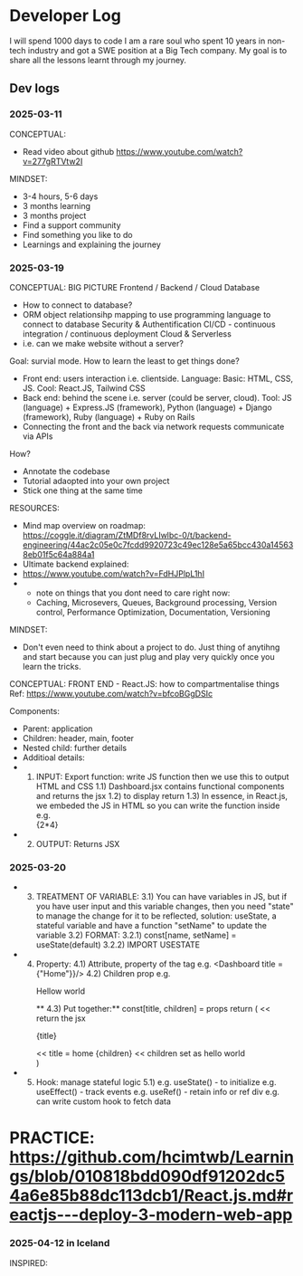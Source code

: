 # Developer Log
I will spend 1000 days to code
I am a rare soul who spent 10 years in non-tech industry and got a SWE position at a Big Tech company. My goal is to share all the lessons learnt through my journey.

## Dev logs

### 2025-03-11
CONCEPTUAL:
- Read video about github https://www.youtube.com/watch?v=277gRTVtw2I

MINDSET:
- 3-4 hours, 5-6 days
- 3 months learning
- 3 months project
- Find a support community
- Find something you like to do
- Learnings and explaining the journey

### 2025-03-19
CONCEPTUAL: BIG PICTURE
Frontend / Backend / Cloud
Database
- How to connect to database?
- ORM object relationsihp mapping to use programming language to connect to database
Security & Authentification
CI/CD - continuous integration / continuous deployment
Cloud & Serverless
- i.e. can we make website without a server?

Goal: survial mode. 
How to learn the least to get things done?
- Front end: users interaction i.e. clientside. Language: Basic: HTML, CSS, JS. Cool: React.JS, Tailwind CSS
- Back end: behind the scene i.e. server (could be server, cloud). Tool: JS (language) + Express.JS (framework), Python (language) + Django (framework), Ruby (language) + Ruby on Rails
- Connecting the front and the back via network requests communicate via APIs

How?
- Annotate the codebase
- Tutorial adaopted into your own project
- Stick one thing at the same time

RESOURCES: 
- Mind map overview on roadmap: 
https://coggle.it/diagram/ZtMDf8rvLIwlbc-0/t/backend-engineering/44ac2c05e0c7fcdd9920723c49ec128e5a65bcc430a145638eb01f5c64a884a1
- Ultimate backend explained:
- https://www.youtube.com/watch?v=FdHJPlpL1hI
- - note on things that you dont need to care right now:
  - Caching, Microsevers, Queues, Background processing, Version control, Performance Optimization, Documentation, Versioning 


MINDSET: 
- Don't even need to think about a project to do. Just thing of anytihng and start because you can just plug and play very quickly once you learn the tricks.

CONCEPTUAL: FRONT END - React.JS: how to compartmentalise things
Ref: https://www.youtube.com/watch?v=bfcoBGgDSIc

Components:
- Parent: application
- Children: header, main, footer
- Nested child: further details
- Additioal details:
-  1) INPUT: Export function: write JS function then we use this to output HTML and CSS
    1.1) Dashboard.jsx contains functional components and returns the jsx
    1.2) <Dashboard> </Dashboard> to display return
    1.3) In essence, in React.js, we embeded the JS in HTML so you can write the function inside e.g. <div> {2*4}</div>
-  2) OUTPUT: Returns JSX
 
### 2025-03-20
-  3) TREATMENT OF VARIABLE:
    3.1) You can have variables in JS, but if you have user input and this variable changes, then you need "state" to manage the change for it to be reflected, solution: useState, a stateful variable and have a function "setName" to update the variable
    3.2) FORMAT:
      3.2.1) const[name, setName] = useState(default)
      3.2.2) IMPORT USESTATE
 - 4) Property:
      4.1) Attribute, property of the tag
           e.g. <Dashboard title ={"Home"}}/>
      4.2) Children prop
           e.g. <Dashboard> <p>Hellow world</p></Dashboard>
  **    4.3) Put together:**
           const[title, children] = props
           return (             << return the jsx
            <div>
              <p>{title}</p>    << title = home
              {children}        << children set as hello world 
            </div>
      )
      
- 5) Hook: manage stateful logic
  5.1) e.g. useState() - to initialize
       e.g. useEffect() - track events
       e.g. useRef() - retain info or ref div
       e.g. can write custom hook to fetch data

PRACTICE: https://github.com/hcimtwb/Learnings/blob/010818bdd090df91202dc54a6e85b88dc113dcb1/React.js.md#reactjs---deploy-3-modern-web-app
==================================================

### 2025-04-12 in Iceland
INSPIRED: 

 
   


  




 



  



